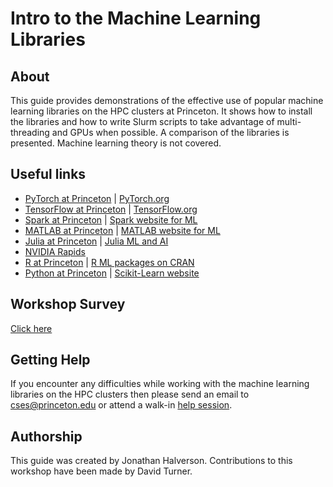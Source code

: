 # Intro to the Machine Learning Libraries

## About
This guide provides demonstrations of the effective use of popular machine learning libraries on the HPC clusters at Princeton. It shows how to install the libraries and how to write Slurm scripts to take advantage of multi-threading and GPUs when possible. A comparison of the libraries is presented. Machine learning theory is not covered.

## Useful links
- [PyTorch at Princeton](https://github.com/PrincetonUniversity/install_pytorch)  |  [PyTorch.org](https://pytorch.org)  
- [TensorFlow at Princeton](https://github.com/PrincetonUniversity/slurm_mnist) | [TensorFlow.org](https://www.tensorflow.org)  
- [Spark at Princeton](https://researchcomputing.princeton.edu/faq/spark-via-slurm) | [Spark website for ML](https://spark.apache.org/docs/2.2.0/ml-guide.html)  
- [MATLAB at Princeton](https://researchcomputing.princeton.edu/matlab) | [MATLAB website for ML](https://www.mathworks.com/solutions/machine-learning.html)  
- [Julia at Princeton](https://researchcomputing.princeton.edu/julia) | [Julia ML and AI](https://juliacomputing.com/domains/ml-and-ai.html)  
- [NVIDIA Rapids](https://rapids.ai/)  
- [R at Princeton](https://researchcomputing.princeton.edu/R) | [R ML packages on CRAN](https://cran.r-project.org/web/views/MachineLearning.html)  
- [Python at Princeton](https://github.com/PrincetonUniversity/installing_python_packages) | [Scikit-Learn website](https://scikit-learn.org/stable/)  

## Workshop Survey
[Click here](https://forms.gle/WhoAcb1J82XVTqq38)

## Getting Help

If you encounter any difficulties while working with the machine learning libraries on the HPC clusters then please send an email to <a href="mailto:cses@princeton.edu">cses@princeton.edu</a> or attend a walk-in <a href="https://researchcomputing.princeton.edu/education/help-sessions">help session</a>.

## Authorship

This guide was created by Jonathan Halverson. Contributions to this workshop have been made by David Turner.
